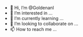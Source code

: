 - 👋 Hi, I’m @Goldenanl
- 👀 I’m interested in ...
- 🌱 I’m currently learning ...
- 💞️ I’m looking to collaborate on ...
- 📫 How to reach me ...

<!---
Goldenanl/Goldenanl is a ✨ special ✨ repository because its `README.md` (this file) appears on your GitHub profile.
You can click the Preview link to take a look at your changes.
--->
